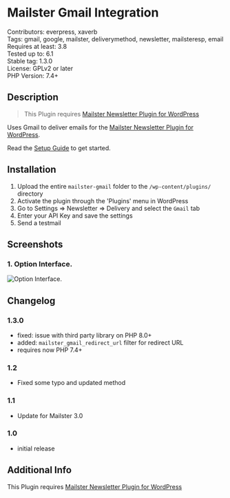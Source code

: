 # Mailster Gmail Integration

Contributors: everpress, xaverb  
Tags: gmail, google, mailster, deliverymethod, newsletter, mailsteresp, email  
Requires at least: 3.8  
Tested up to: 6.1  
Stable tag: 1.3.0  
License: GPLv2 or later  
PHP Version: 7.4+

## Description

> This Plugin requires [Mailster Newsletter Plugin for WordPress](https://mailster.co/?utm_campaign=wporg&utm_source=wordpress.org&utm_medium=readme&utm_term=Gmail)

Uses Gmail to deliver emails for the [Mailster Newsletter Plugin for WordPress](https://mailster.co/?utm_campaign=wporg&utm_source=wordpress.org&utm_medium=readme&utm_term=Gmail).

Read the [Setup Guide](https://kb.mailster.co/send-your-newsletters-via-gmail?utm_campaign=wporg&utm_source=Gmail&utm_medium=readme) to get started.

## Installation

1. Upload the entire `mailster-gmail` folder to the `/wp-content/plugins/` directory
2. Activate the plugin through the 'Plugins' menu in WordPress
3. Go to Settings => Newsletter => Delivery and select the `Gmail` tab
4. Enter your API Key and save the settings
5. Send a testmail

## Screenshots

### 1. Option Interface.

![Option Interface.](https://ps.w.org/mailster-gmail/assets/screenshot-1.png)

## Changelog

### 1.3.0

-   fixed: issue with third party library on PHP 8.0+
-   added: `mailster_gmail_redirect_url` filter for redirect URL
-   requires now PHP 7.4+

### 1.2

-   Fixed some typo and updated method

### 1.1

-   Update for Mailster 3.0

### 1.0

-   initial release

## Additional Info

This Plugin requires [Mailster Newsletter Plugin for WordPress](https://mailster.co/?utm_campaign=wporg&utm_source=wordpress.org&utm_medium=readme&utm_term=Gmail)
